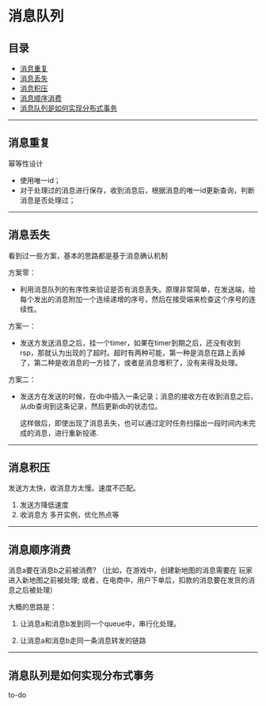 # 消息队列

## 目录

* [消息重复](#消息重复)
* [消息丢失](#消息丢失)
* [消息积压](#消息积压)
* [消息顺序消费](#消息顺序消费)
* [消息队列是如何实现分布式事务](#消息队列是如何实现分布式事务)

---

## 消息重复

幂等性设计

- 使用唯一id；
- 对于处理过的消息进行保存，收到消息后，根据消息的唯一id更新查询，判断消息是否处理过；

---

## 消息丢失

看到过一些方案，基本的思路都是基于消息确认机制

方案零：

* 利用消息队列的有序性来验证是否有消息丢失。原理非常简单，在发送端，给每个发出的消息附加一个连续递增的序号，然后在接受端来检查这个序号的连续性。

方案一：
    
* 发送方发送消息之后，挂一个timer，如果在timer到期之后，还没有收到rsp，那就认为出现的了超时。超时有两种可能，第一种是消息在路上丢掉了，第二种是收消息的一方挂了，或者是消息堆积了，没有来得及处理。

方案二：

*   发送方在发送的时候，在db中插入一条记录；消息的接收方在收到消息之后，从db查询到这条记录，然后更新db的状态位。

    这样做后，即使出现了消息丢失，也可以通过定时任务扫描出一段时间内未完成的消息，进行重新投递.


-----

## 消息积压

发送方太快，收消息方太慢。速度不匹配。

1. 发送方降低速度
2. 收消息方 多开实例，优化热点等

------

## 消息顺序消费

消息a要在消息b之前被消费?
（比如，在游戏中，创建新地图的消息需要在 玩家进入新地图之前被处理;
或者，在电商中，用户下单后，扣款的消息要在发货的消息之后被处理）

大概的思路是：

1. 让消息a和消息b发到同一个queue中，串行化处理。

2. 让消息a和消息b走同一条消息转发的链路

----
## 消息队列是如何实现分布式事务

to-do